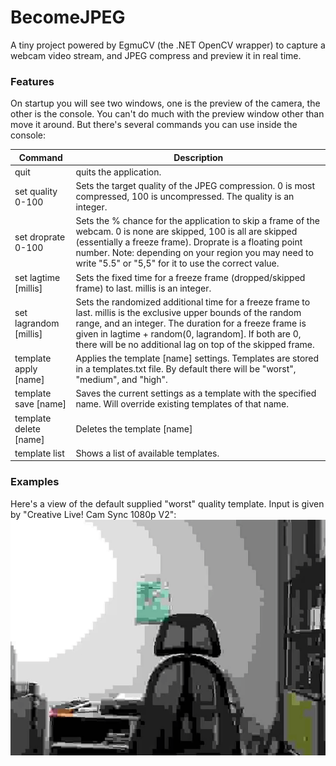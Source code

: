 # BecomeJPEG
A tiny project powered by EgmuCV (the .NET OpenCV wrapper) to capture a webcam video stream, and JPEG compress and preview it in real time.

### Features
On startup you will see two windows, one is the preview of the camera, the other is the console.
You can't do much with the preview window other than move it around.
But there's several commands you can use inside the console:

| Command | Description |
| --- | --- |
| quit | quits the application. |
| set quality 0-100 | Sets the target quality of the JPEG compression. 0 is most compressed, 100 is uncompressed. The quality is an integer. |
| set droprate 0-100 | Sets the % chance for the application to skip a frame of the webcam. 0 is none are skipped, 100 is all are skipped (essentially a freeze frame). Droprate is a floating point number. Note: depending on your region you may need to write "5.5" or "5,5" for it to use the correct value. | 
| set lagtime [millis] | Sets the fixed time for a freeze frame (dropped/skipped frame) to last. millis is an integer. |
| set lagrandom [millis] | Sets the randomized additional time for a freeze frame to last. millis is the exclusive upper bounds of the random range, and an integer. The duration for a freeze frame is given in lagtime + random(0, lagrandom]. If both are 0, there will be no additional lag on top of the skipped frame. |
| template apply [name] | Applies the template [name] settings. Templates are stored in a templates.txt file. By default there will be "worst", "medium", and "high". |
| template save [name] | Saves the current settings as a template with the specified name. Will override existing templates of that name. |
| template delete [name] | Deletes the template [name] |
| template list | Shows a list of available templates. |

### Examples 

Here's a view of the default supplied "worst" quality template. Input is given by "Creative Live! Cam Sync 1080p V2":
![Thats a lot of compression](images/worstTemplateOut.gif)